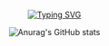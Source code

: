 <div align="center">
<br><br><br>

<!-- Don't just fork or copy it. Star it, please 🥺  -->

[![Typing SVG](https://readme-typing-svg.herokuapp.com?font=Oleo+Script&color=9D9ED2&size=35&center=true&vCenter=true&width=404&height=53&lines=%E3%80%80%E3%80%80Hi+there%2C+I'm+nick.+%E3%80%80%E3%80%80)](https://git.io/typing-svg)


![Anurag's GitHub stats](https://github-readme-stats.vercel.app/api?username=GwanIkCho&show_icons=true&theme=radical)
